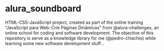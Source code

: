 # alura_soundboard
HTML-CSS-JavaScript project, created as part of the online training "JavaScript para Web: Crie Páginas Dinâmicas" from @alura-challenges, an online school for coding and software development. The objective of this repository is serve as a knowledge library for me (@pedro-chiachio) while learning some new software development stuff...
